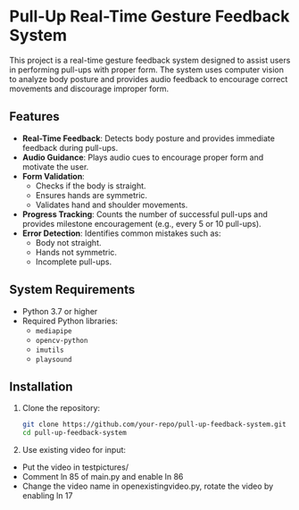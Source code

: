 # Pull-Up Real-Time Gesture Feedback System

This project is a real-time gesture feedback system designed to assist users in performing pull-ups with proper form. The system uses computer vision to analyze body posture and provides audio feedback to encourage correct movements and discourage improper form.

## Features

- **Real-Time Feedback**: Detects body posture and provides immediate feedback during pull-ups.
- **Audio Guidance**: Plays audio cues to encourage proper form and motivate the user.
- **Form Validation**:
  - Checks if the body is straight.
  - Ensures hands are symmetric.
  - Validates hand and shoulder movements.
- **Progress Tracking**: Counts the number of successful pull-ups and provides milestone encouragement (e.g., every 5 or 10 pull-ups).
- **Error Detection**: Identifies common mistakes such as:
  - Body not straight.
  - Hands not symmetric.
  - Incomplete pull-ups.

## System Requirements

- Python 3.7 or higher
- Required Python libraries:
  - `mediapipe`
  - `opencv-python`
  - `imutils`
  - `playsound`

## Installation

1. Clone the repository:
   ```bash
   git clone https://github.com/your-repo/pull-up-feedback-system.git
   cd pull-up-feedback-system
   ```
2. Use existing video for input:
- Put the video in testpictures/
- Comment ln 85 of main.py and enable ln 86
- Change the video name in openexistingvideo.py, rotate the video by enabling ln 17
